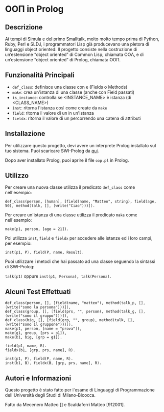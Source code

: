 # OOΠ in Prolog

## Descrizione

Ai tempi di Simula e del primo Smalltalk, molto molto tempo prima di Python,
Ruby, Perl e SLDJ, i programmatori Lisp già producevano una pletora di
linguaggi object oriented. Il progetto consiste nella costruzione di
un’estensione “object oriented” di Common Lisp, chiamata OOΛ, e di
un’estensione “object oriented” di Prolog, chiamata OOΠ.

## Funzionalità Principali

-   `def_class`: definisce una classe con <PARENTS> e <PARTS> (Fields o Methods)
-   `make`: crea un'istanza di una classe (anche con Field passati)
-   `is_instance`: controlla se <INSTANCE_NAME> è istanza (di <CLASS_NAME>)
-   `inst`: ritorna l'istanza così come create da `make`
-   `field`: ritorna il valore di un <FIELD> in un'istanza
-   `fieldx`: ritorna il valore di un <FIELD> percorrendo una catena di attributi

## Installazione

Per utilizzare questo progetto, devi avere un interprete Prolog installato sul tuo sistema. Puoi scaricare SWI-Prolog da [qui](http://www.swi-prolog.org/Download.html).

Dopo aver installato Prolog, puoi aprire il file `oop.pl` in Prolog.

## Utilizzo

Per creare una nuova classe utilizza il predicato `def_class` come nell'esempio:

```
def_class(person, [human], [field(name, "Matteo", string), field(age, 50), method(talk, [], (write("Ciao")))]).
```

Per creare un'istanza di una classe utilizza il predicato `make` come nell'esempio:

```
make(p1, person, [age = 21]).
```

Poi utilizza `inst`, `field` e `fieldx` per accedere alle istanze ed i loro campi, per esempio:

```
inst(p1, P), field(P, name, Result).
```

Puoi utilizzare i metodi che hai passato ad una classe seguendo la sintassi di SWI-Prolog:

`talk(p1)` oppure `inst(p1, Persona), talk(Persona).`

## Alcuni Test Effettuati

```
def_class(person, [], [field(name, "matteo"), method(talk_p, [], (write("sono la persona")))]),
def_class(group, [], [field(prs, "", person), method(talk_g, [], (write("sono il gruppo")))]),
def_class(big, [], [field(grp, "", group), method(talk, [], (write("sono il gruppone")))]).
make(p1, person, [name = "prova"]),
make(g1, group, [prs = p1]),
make(b1, big, [grp = g1]).

field(p1, name, R).
fieldx(b1, [grp, prs, name], R).

inst(p1, P), field(P, name, R).
inst(b1, B), fieldx(B, [grp, prs, name], R).
```

## Autori e Informazioni

Questo progetto è stato fatto per l'esame di Linguaggi di Programmazione dell'Università
degli Studi di Milano-Bicocca.

Fatto da Mecenero Matteo [] e Scaldaferri Matteo [912001].
